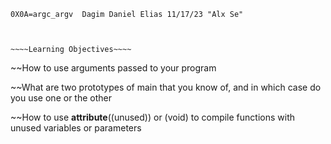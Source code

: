 	
	
	
	0X0A=argc_argv  Dagim Daniel Elias 11/17/23 "Alx Se"

	
	
	~~~~Learning Objectives~~~~
	

~~How to use arguments passed to your program

~~What are two prototypes of main that you know of, and in which case do you use one or the other

~~How to use __attribute__((unused)) or (void) to compile functions with unused variables or parameters



